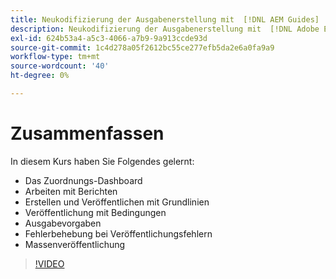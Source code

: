 ```yaml
---
title: Neukodifizierung der Ausgabenerstellung mit  [!DNL AEM Guides]
description: Neukodifizierung der Ausgabenerstellung mit  [!DNL Adobe Experience Manager Guides]
exl-id: 624b53a4-a5c3-4066-a7b9-9a913ccde93d
source-git-commit: 1c4d278a05f2612bc55ce277efb5da2e6a0fa9a9
workflow-type: tm+mt
source-wordcount: '40'
ht-degree: 0%

---
```


# Zusammenfassen

In diesem Kurs haben Sie Folgendes gelernt:

- Das Zuordnungs-Dashboard
- Arbeiten mit Berichten
- Erstellen und Veröffentlichen mit Grundlinien
- Veröffentlichung mit Bedingungen
- Ausgabevorgaben
- Fehlerbehebung bei Veröffentlichungsfehlern
- Massenveröffentlichung

>[!VIDEO](https://video.tv.adobe.com/v/338987?quality=12&learn=on)
